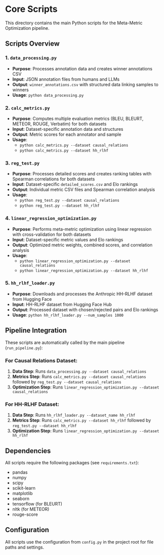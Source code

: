 # Core Scripts

This directory contains the main Python scripts for the Meta-Metric Optimization pipeline.

## Scripts Overview

### 1. `data_processing.py`
- **Purpose**: Processes annotation data and creates winner annotations CSV
- **Input**: JSON annotation files from humans and LLMs
- **Output**: `winner_annotations.csv` with structured data linking samples to winners
- **Usage**: `python data_processing.py`

### 2. `calc_metrics.py`
- **Purpose**: Computes multiple evaluation metrics (BLEU, BLEURT, METEOR, ROUGE, Verbatim) for both datasets
- **Input**: Dataset-specific annotation data and structures
- **Output**: Metric scores for each annotator and sample
- **Usage**: 
  - `python calc_metrics.py --dataset causal_relations`
  - `python calc_metrics.py --dataset hh_rlhf`

### 3. `reg_test.py`
- **Purpose**: Processes detailed scores and creates ranking tables with Spearman correlations for both datasets
- **Input**: Dataset-specific `detailed_scores.csv` and Elo rankings
- **Output**: Individual metric CSV files and Spearman correlation analysis
- **Usage**: 
  - `python reg_test.py --dataset causal_relations`
  - `python reg_test.py --dataset hh_rlhf`

### 4. `linear_regression_optimization.py`
- **Purpose**: Performs meta-metric optimization using linear regression with cross-validation for both datasets
- **Input**: Dataset-specific metric values and Elo rankings
- **Output**: Optimized metric weights, combined scores, and correlation analysis
- **Usage**: 
  - `python linear_regression_optimization.py --dataset causal_relations`
  - `python linear_regression_optimization.py --dataset hh_rlhf`

### 5. `hh_rlhf_loader.py`
- **Purpose**: Downloads and processes the Anthropic HH-RLHF dataset from Hugging Face
- **Input**: HH-RLHF dataset from Hugging Face Hub
- **Output**: Processed dataset with chosen/rejected pairs and Elo rankings
- **Usage**: `python hh_rlhf_loader.py --num_samples 1000`

## Pipeline Integration

These scripts are automatically called by the main pipeline (`run_pipeline.py`):

### For Causal Relations Dataset:
1. **Data Step**: Runs `data_processing.py --dataset causal_relations`
2. **Metrics Step**: Runs `calc_metrics.py --dataset causal_relations` followed by `reg_test.py --dataset causal_relations`
3. **Optimization Step**: Runs `linear_regression_optimization.py --dataset causal_relations`

### For HH-RLHF Dataset:
1. **Data Step**: Runs `hh_rlhf_loader.py --dataset_name hh_rlhf`
2. **Metrics Step**: Runs `calc_metrics.py --dataset hh_rlhf` followed by `reg_test.py --dataset hh_rlhf`
3. **Optimization Step**: Runs `linear_regression_optimization.py --dataset hh_rlhf`

## Dependencies

All scripts require the following packages (see `requirements.txt`):
- pandas
- numpy
- scipy
- scikit-learn
- matplotlib
- seaborn
- tensorflow (for BLEURT)
- nltk (for METEOR)
- rouge-score

## Configuration

All scripts use the configuration from `config.py` in the project root for file paths and settings. 
